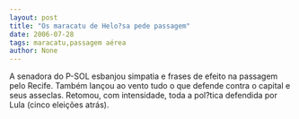 ```yaml
---
layout: post
title: "Os maracatu de Helo?sa pede passagem"
date: 2006-07-28
tags: maracatu,passagem aérea
author: None
---
```

A senadora do P-SOL esbanjou simpatia e frases de efeito na passagem pelo Recife.
Também&nbsp;lançou ao vento tudo o que defende contra o capital e seus asseclas. 
Retomou, com intensidade,&nbsp;toda a pol?tica defendida por Lula (cinco eleições atrás). 